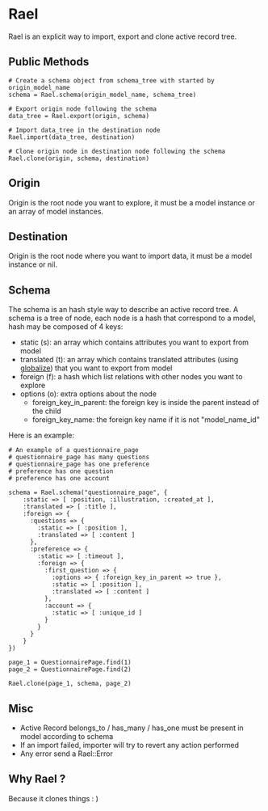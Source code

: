 # Rael

Rael is an explicit way to import, export and clone active record tree.

## Public Methods

```
# Create a schema object from schema_tree with started by origin_model_name
schema = Rael.schema(origin_model_name, schema_tree)

# Export origin node following the schema
data_tree = Rael.export(origin, schema)

# Import data_tree in the destination node
Rael.import(data_tree, destination)

# Clone origin node in destination node following the schema
Rael.clone(origin, schema, destination)
```

## Origin

Origin is the root node you want to explore, it must be a model instance or an array of model instances.

## Destination

Origin is the root node where you want to import data, it must be a model instance or nil.

## Schema

The schema is an hash style way to describe an active record tree. A schema is a tree of node, each node is a hash that correspond to a model, hash may be composed of 4 keys:

* static (s): an array which contains attributes you want to export from model
* translated (t): an array which contains translated attributes (using [globalize](https://github.com/globalize/globalize)) that you want to export from model
* foreign (f): a hash which list relations with other nodes you want to explore
* options (o): extra options about the node
	- foreign_key_in_parent: the foreign key is inside the parent instead of the child
	- foreign_key_name: the foreign key name if it is not "model_name_id"

Here is an example:

```
# An example of a questionnaire_page
# questionnaire_page has many questions
# questionnaire_page has one preference
# preference has one question
# preference has one account

schema = Rael.schema("questionnaire_page", {
	:static => [ :position, :illustration, :created_at ],
	:translated => [ :title ],
	:foreign => {
	  :questions => {
	    :static => [ :position ],
	    :translated => [ :content ]
	  },
	  :preference => {
	    :static => [ :timeout ],
	    :foreign => {
	      :first_question => {
	        :options => { :foreign_key_in_parent => true },
	        :static => [ :position ],
	        :translated => [ :content ]
	      },
	      :account => {
	        :static => [ :unique_id ]
	      }
	    }
	  }
	}
})

page_1 = QuestionnairePage.find(1)
page_2 = QuestionnairePage.find(2)

Rael.clone(page_1, schema, page_2)
```

## Misc

* Active Record belongs_to / has_many / has_one must be present in model according to schema
* If an import failed, importer will try to revert any action performed
* Any error send a Rael::Error

## Why Rael ?

Because it clones things : )

